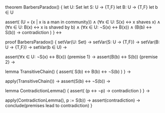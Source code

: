 theorem BarbersParadox() {
  let U: Set
  let S: U → {T,F}
  let B: U → {T,F}
  let b ∈ U
  
  assert(
    (U = {x | x is a man in community}) ∧
    (∀x ∈ U: S(x) ↔ x shaves x) ∧
    (∀x ∈ U: B(x) ↔ x is shaved by b) ∧
    (∀x ∈ U: ¬S(x) ↔ B(x)) ∧
    (B(b) ↔ S(b))
    → contradiction
  )
} ↔

proof BarbersParadox() {
  setVar(U: Set) →
  setVar(S: U → {T,F}) →
  setVar(B: U → {T,F}) →
  setVar(b ∈ U) →
  
  assert(∀x ∈ U: ¬S(x) ↔ B(x)) {premise 1} →
  assert(B(b) ↔ S(b)) {premise 2} →
  
  lemma TransitiveChain() {
    assert(
      S(b) ↔ B(b) ↔ ¬S(b)
    )
  } →
  
  apply(TransitiveChain()) →
  assert(S(b) ↔ ¬S(b)) →
  
  lemma ContradictionLemma() {
    assert(
      (p ↔ ¬p) → contradiction
    )
  } →
  
  apply(ContradictionLemma(), p := S(b)) →
  assert(contradiction) →
  conclude(premises lead to contradiction)
}